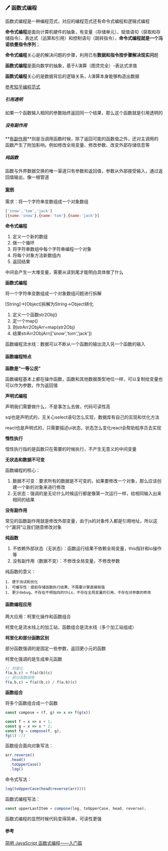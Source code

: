 ### :pen: 函数式编程

函数式编程是一种编程范式，对应的编程范式还有命令式编程和逻辑式编程

**命令式编程**是面向计算机硬件的抽象，有变量（存储单元）、赋值语句（获取和存储指令）、表达式（运算和引用）和控制语句（跳转指令），**命令式编程就是一个冯诺依曼指令序列**；

**命令式编程**关心是的解决问题的步骤，利用已有**数据和指令按步骤解决现实问**题

**函数式编程**是面向数学的抽象，基于$\lambda$演算（图灵完全）-表达式求值

**函数式编程**关心的是数据背后的逻辑关系，$\lambda$演算本身能够构造出数据

[参考知乎编程范式](https://www.zhihu.com/question/28292740)



##### 引用透明

如果一个函数输入相同的参数始终返回同一个结果，那么这个函数就是引用透明的

##### 没有副作用

**[有副作用](https://zh.wikipedia.org/wiki/%E5%89%AF%E4%BD%9C%E7%94%A8_(%E8%AE%A1%E7%AE%97%E6%9C%BA%E7%A7%91%E5%AD%A6))**则是当调用函数时候，除了返回可能的函数值之外，还对主调用的函数产生了附加影响。例如修改全局变量、修改参数、改变外部存储信息等

##### 纯函数

函数与外界数据交换的唯一渠道只有参数和返回值，参数从外部接受输入，通过返回值输出，像一根管道



#### [案例](https://juejin.cn/post/6844903936378273799)

需求：将一个字符串变数组成一个对象数组

```javascript
['snow','tom','jack']
[{name:'snow'},{name:'tom'},{name:'jack'}]
```

**命令式编程**

1. 定义一个新的数组
2. 做一个循环
3. 将字符串数组中每个字符串编程一个对象
4. 将每个对象方法新数组内
5. 返回结果

中间会产生一大堆变量，需要从读到尾才能明白具体做了什么

**函数式编程**

将一个字符串变数组成一个对象数组问题进行拆解

[String]->[Object]拆解为String->Object转化

1. 定义一个函数str2Obj()
2. 定一个map()
3. 则strArr2ObjArr=map(str2Obj)
4. 结果strArr2ObjArr(['snow','tom','jack'])

函数编程流水线：数据可以不断从一个函数的输出流入另一个函数的输入

####  函数编程特点

**函数是“一等公民”**

函数编程基本上都在操作函数，函数和其他数据类型地位一样，可以复制给变量也可以作为参数，作为返回值

**声明式编程**

声明我们需要做什么，不是事怎么去做，代码可读性高

sql也是声明式的，无关心select语句怎么实现，数据库有自己的实现和优化方法

react也是声明式的，只需要描述ui状态，状态怎么变化react会帮助程序员去实现

**惰性执行**

惰性执行指的是函数只在需要的时候执行，不产生无意义的中间变量

**无状态和数据不可变**

函数编程的核心：

1. 数据不可变：要求所有的数据是不可变的，如果要修改一个对象，那么应该创建一个新的对象来进行修改
2. 无状态：强调的是无论什么时候运行都是像第一次运行一样，给相同输入出来相同的结果

**没有副作用**

常见的函数副作用就是修改外部变量，由于js的对象传入都是引用地址，所以这个“漏洞”让我们随意修改对象

**纯函数**

1. 不依赖外部状态（无状态）：函数运行结果不依赖全局变量，this指针和io操作等
2. 没有副作用（数据不变）：不修改全局变量，不修改参数

纯函数的意义：

	1. 便于测试和优化
	1. 可缓存性：提前存储函数执行结果，不需要计算直接取值
	1. 更少debug，不存在不明指向的this，不存在全局变量的引用，不存在对参数的修改



#### 函数编程应用

两大应用：柯里化操作和函数组合

柯里化是流水线上的加工站，函数组合是流水线（多个加工站组成）

**柯里化和部分函数区别**

部分函数强调的是固定一些参数，返回更小元的函数

柯里化强调的是生成单元函数

```javascript
// 柯里化
f(a,b,c) → f(a)(b)(c)
// 部分函数调用
f(a,b,c) → f(a)(b,c) / f(a,b)(c)
```

**函数组合**

将多个函数组合成一个函数

```javascript
const compose = (f, g) => x => f(g(x))

const f = x => x + 1;
const g = x => x * 2;
const fg = compose(f, g);
fg(1) //3
```

函数组合面向对象写法：

```javascript
arr.reverse()
  .head()
  .toUpperCase()
  .log()
```

命令式写法：

```javascript
log(toUpperCase(head(reverse(arr))))
```

函数式编程写法：

```javascript
const upperLastItem = compose(log, toUpperCase, head, reverse);
```

函数式编程的显然时候代码变得简单，可读性更强

#### 参考

[简明 JavaScript 函数式编程——入门篇](https://juejin.cn/post/6844903936378273799)













